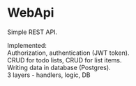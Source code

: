 # WebApi

Simple REST API.

Implemented:\
Authorization, authentication (JWT token).\
CRUD for todo lists, CRUD for list items.\
Writing data in database (Postgres).\
3 layers - handlers, logic, DB
